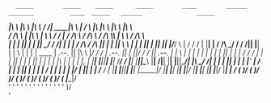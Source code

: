       _____        _____    _____      _____        ____        ______  _______          ____  _____   ______               _____    
  ___|\    \   ___|\    \  |\    \    /    /|  ____|\   \      |      \/       \    ____|\   \|\    \ |\     \          ___|\    \   
 /    /\    \ |    |\    \ | \    \  /    / | /    /\    \    /          /\     \  /    /\    \\\    \| \     \        /    /\    \  
|    |  |    ||    | |    ||  \____\/    /  /|    |  |    |  /     /\   / /\     ||    |  |    |\|    \  \     |      |    |  |____| 
|    |__|    ||    |/____/  \ |    /    /  / |    |__|    | /     /\ \_/ / /    /||    |__|    | |     \  |    |      |    |    ____ 
|    .--.    ||    |\    \   \|___/    /  /  |    .--.    ||     |  \|_|/ /    / ||    .--.    | |      \ |    |      |    |   |    |
|    |  |    ||    | |    |      /    /  /   |    |  |    ||     |       |    |  ||    |  |    | |    |\ \|    |      |    |   |_,  |
|____|  |____||____| |____|     /____/  /    |____|  |____||\____\       |____|  /|____|  |____| |____||\_____/|      |\ ___\___/  /|
|    |  |    ||    | |    |    |`    | /     |    |  |    || |    |      |    | / |    |  |    | |    |/ \|   ||      | |   /____ / |
|____|  |____||____| |____|    |_____|/      |____|  |____| \|____|      |____|/  |____|  |____| |____|   |___|/       \|___|    | / 
  \(      )/    \(     )/         )/           \(      )/      \(          )/       \(      )/     \(       )/           \( |____|/  
   '      '      '     '          '             '      '        '          '         '      '       '       '             '   )/     
                                                                                                                              '      
